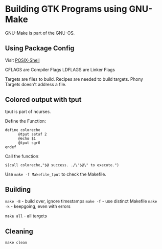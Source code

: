 

# Building GTK Programs using GNU-Make


GNU-Make is part of the GNU-OS.

## Using Package Config

Visit [POSIX-Shell](../POSIX-Shell/Shell.md)

CFLAGS are Compiler Flags
LDFLAGS are Linker Flags

Targets are files to build.
Recipes are needed to build targets.
Phony Targets doesn't address a file.


## Colored output with tput

tput is part of ncurses.

Define the Function:

```Make
define colorecho
      @tput setaf 2
      @echo $1
      @tput sgr0
endef
```

Call the function:

```Make
$(call colorecho,"$@ success. ./\"$@\" to execute.")
```

Use `make -f Makefile_tput` to check the Makefile.


## Building

`make -B` - build over, ignore timestamps
`make -f` - use distinct Makefile
`make -k` - keepgoing, even with errors

`make all` - all targets

## Cleaning
`make clean`


